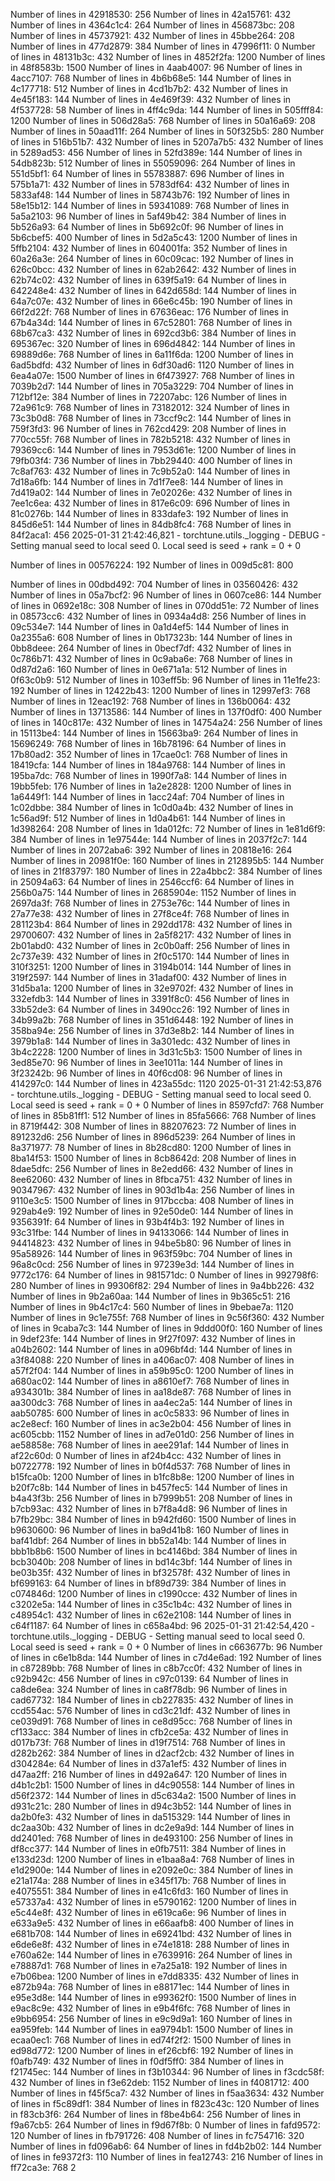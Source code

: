 
Number of lines in 42918530: 256
Number of lines in 42a15761: 432
Number of lines in 4364c1c4: 264
Number of lines in 456873bc: 208
Number of lines in 45737921: 432
Number of lines in 45bbe264: 208
Number of lines in 477d2879: 384
Number of lines in 47996f11: 0
Number of lines in 48131b3c: 432
Number of lines in 4852f2fa: 1200
Number of lines in 48f8583b: 1500
Number of lines in 4aab4007: 96
Number of lines in 4acc7107: 768
Number of lines in 4b6b68e5: 144
Number of lines in 4c177718: 512
Number of lines in 4cd1b7b2: 432
Number of lines in 4e45f183: 144
Number of lines in 4e469f39: 432
Number of lines in 4f537728: 58
Number of lines in 4ff4c9da: 144
Number of lines in 505fff84: 1200
Number of lines in 506d28a5: 768
Number of lines in 50a16a69: 208
Number of lines in 50aad11f: 264
Number of lines in 50f325b5: 280
Number of lines in 516b51b7: 432
Number of lines in 5207a7b5: 432
Number of lines in 5289ad53: 456
Number of lines in 52fd389e: 144
Number of lines in 54db823b: 512
Number of lines in 55059096: 264
Number of lines in 551d5bf1: 64
Number of lines in 55783887: 696
Number of lines in 575b1a71: 432
Number of lines in 5783df64: 432
Number of lines in 5833af48: 144
Number of lines in 58743b76: 192
Number of lines in 58e15b12: 144
Number of lines in 59341089: 768
Number of lines in 5a5a2103: 96
Number of lines in 5af49b42: 384
Number of lines in 5b526a93: 64
Number of lines in 5b692c0f: 96
Number of lines in 5b6cbef5: 400
Number of lines in 5d2a5c43: 1200
Number of lines in 5ffb2104: 432
Number of lines in 604001fa: 352
Number of lines in 60a26a3e: 264
Number of lines in 60c09cac: 192
Number of lines in 626c0bcc: 432
Number of lines in 62ab2642: 432
Number of lines in 62b74c02: 432
Number of lines in 639f5a19: 64
Number of lines in 642248e4: 432
Number of lines in 642d658d: 144
Number of lines in 64a7c07e: 432
Number of lines in 66e6c45b: 190
Number of lines in 66f2d22f: 768
Number of lines in 67636eac: 176
Number of lines in 67b4a34d: 144
Number of lines in 67c52801: 768
Number of lines in 68b67ca3: 432
Number of lines in 692cd3b6: 384
Number of lines in 695367ec: 320
Number of lines in 696d4842: 144
Number of lines in 69889d6e: 768
Number of lines in 6a11f6da: 1200
Number of lines in 6ad5bdfd: 432
Number of lines in 6df30ad6: 1120
Number of lines in 6ea4a07e: 1500
Number of lines in 6f473927: 768
Number of lines in 7039b2d7: 144
Number of lines in 705a3229: 704
Number of lines in 712bf12e: 384
Number of lines in 72207abc: 126
Number of lines in 72a961c9: 768
Number of lines in 73182012: 324
Number of lines in 73c3b0d8: 768
Number of lines in 73ccf9c2: 144
Number of lines in 759f3fd3: 96
Number of lines in 762cd429: 208
Number of lines in 770cc55f: 768
Number of lines in 782b5218: 432
Number of lines in 79369cc6: 144
Number of lines in 7953d61e: 1200
Number of lines in 79fb03f4: 736
Number of lines in 7bb29440: 400
Number of lines in 7c8af763: 432
Number of lines in 7c9b52a0: 144
Number of lines in 7d18a6fb: 144
Number of lines in 7d1f7ee8: 144
Number of lines in 7d419a02: 144
Number of lines in 7e02026e: 432
Number of lines in 7ee1c6ea: 432
Number of lines in 817e6c09: 696
Number of lines in 81c0276b: 144
Number of lines in 833dafe3: 192
Number of lines in 845d6e51: 144
Number of lines in 84db8fc4: 768
Number of lines in 84f2aca1: 456
2025-01-31 21:42:46,821 - torchtune.utils._logging - DEBUG - Setting manual seed to local seed 0. Local seed is seed + rank = 0 + 0

Number of lines in 00576224: 192
Number of lines in 009d5c81: 800

Number of lines in 00dbd492: 704
Number of lines in 03560426: 432
Number of lines in 05a7bcf2: 96
Number of lines in 0607ce86: 144
Number of lines in 0692e18c: 308
Number of lines in 070dd51e: 72
Number of lines in 08573cc6: 432
Number of lines in 0934a4d8: 256
Number of lines in 09c534e7: 144
Number of lines in 0a1d4ef5: 144
Number of lines in 0a2355a6: 608
Number of lines in 0b17323b: 144
Number of lines in 0bb8deee: 264
Number of lines in 0becf7df: 432
Number of lines in 0c786b71: 432
Number of lines in 0c9aba6e: 768
Number of lines in 0d87d2a6: 160
Number of lines in 0e671a1a: 512
Number of lines in 0f63c0b9: 512
Number of lines in 103eff5b: 96
Number of lines in 11e1fe23: 192
Number of lines in 12422b43: 1200
Number of lines in 12997ef3: 768
Number of lines in 12eac192: 768
Number of lines in 136b0064: 432
Number of lines in 13713586: 144
Number of lines in 137f0df0: 400
Number of lines in 140c817e: 432
Number of lines in 14754a24: 256
Number of lines in 15113be4: 144
Number of lines in 15663ba9: 264
Number of lines in 15696249: 768
Number of lines in 16b78196: 64
Number of lines in 17b80ad2: 352
Number of lines in 17cae0c1: 768
Number of lines in 18419cfa: 144
Number of lines in 184a9768: 144
Number of lines in 195ba7dc: 768
Number of lines in 1990f7a8: 144
Number of lines in 19bb5feb: 176
Number of lines in 1a2e2828: 1200
Number of lines in 1a6449f1: 144
Number of lines in 1acc24af: 704
Number of lines in 1c02dbbe: 384
Number of lines in 1c0d0a4b: 432
Number of lines in 1c56ad9f: 512
Number of lines in 1d0a4b61: 144
Number of lines in 1d398264: 208
Number of lines in 1da012fc: 72
Number of lines in 1e81d6f9: 384
Number of lines in 1e97544e: 144
Number of lines in 2037f2c7: 144
Number of lines in 2072aba6: 392
Number of lines in 20818e16: 264
Number of lines in 20981f0e: 160
Number of lines in 212895b5: 144
Number of lines in 21f83797: 180
Number of lines in 22a4bbc2: 384
Number of lines in 25094a63: 64
Number of lines in 2546ccf6: 64
Number of lines in 256b0a75: 144
Number of lines in 2685904e: 1152
Number of lines in 2697da3f: 768
Number of lines in 2753e76c: 144
Number of lines in 27a77e38: 432
Number of lines in 27f8ce4f: 768
Number of lines in 281123b4: 864
Number of lines in 292dd178: 432
Number of lines in 29700607: 432
Number of lines in 2a5f8217: 432
Number of lines in 2b01abd0: 432
Number of lines in 2c0b0aff: 256
Number of lines in 2c737e39: 432
Number of lines in 2f0c5170: 144
Number of lines in 310f3251: 1200
Number of lines in 3194b014: 144
Number of lines in 319f2597: 144
Number of lines in 31adaf00: 432
Number of lines in 31d5ba1a: 1200
Number of lines in 32e9702f: 432
Number of lines in 332efdb3: 144
Number of lines in 3391f8c0: 456
Number of lines in 33b52de3: 64
Number of lines in 3490cc26: 192
Number of lines in 34b99a2b: 768
Number of lines in 351d6448: 192
Number of lines in 358ba94e: 256
Number of lines in 37d3e8b2: 144
Number of lines in 3979b1a8: 144
Number of lines in 3a301edc: 432
Number of lines in 3b4c2228: 1200
Number of lines in 3d31c5b3: 1500
Number of lines in 3ed85e70: 96
Number of lines in 3ee1011a: 144
Number of lines in 3f23242b: 96
Number of lines in 40f6cd08: 96
Number of lines in 414297c0: 144
Number of lines in 423a55dc: 1120
2025-01-31 21:42:53,876 - torchtune.utils._logging - DEBUG - Setting manual seed to local seed 0. Local seed is seed + rank = 0 + 0
Number of lines in 8597cfd7: 768
Number of lines in 85b81ff1: 512
Number of lines in 85fa5666: 768
Number of lines in 8719f442: 308
Number of lines in 88207623: 72
Number of lines in 891232d6: 256
Number of lines in 896d5239: 264
Number of lines in 8a371977: 78
Number of lines in 8b28cd80: 1200
Number of lines in 8ba14f53: 1500
Number of lines in 8cb8642d: 208
Number of lines in 8dae5dfc: 256
Number of lines in 8e2edd66: 432
Number of lines in 8ee62060: 432
Number of lines in 8fbca751: 432
Number of lines in 90347967: 432
Number of lines in 903d1b4a: 256
Number of lines in 9110e3c5: 1500
Number of lines in 917bccba: 408
Number of lines in 929ab4e9: 192
Number of lines in 92e50de0: 144
Number of lines in 9356391f: 64
Number of lines in 93b4f4b3: 192
Number of lines in 93c31fbe: 144
Number of lines in 94133066: 144
Number of lines in 94414823: 432
Number of lines in 94be5b80: 96
Number of lines in 95a58926: 144
Number of lines in 963f59bc: 704
Number of lines in 96a8c0cd: 256
Number of lines in 97239e3d: 144
Number of lines in 9772c176: 64
Number of lines in 981571dc: 0
Number of lines in 992798f6: 280
Number of lines in 99306f82: 294
Number of lines in 9a4bb226: 432
Number of lines in 9b2a60aa: 144
Number of lines in 9b365c51: 216
Number of lines in 9b4c17c4: 560
Number of lines in 9bebae7a: 1120
Number of lines in 9c1e755f: 768
Number of lines in 9c56f360: 432
Number of lines in 9caba7c3: 144
Number of lines in 9ddd00f0: 160
Number of lines in 9def23fe: 144
Number of lines in 9f27f097: 432
Number of lines in a04b2602: 144
Number of lines in a096bf4d: 144
Number of lines in a3f84088: 220
Number of lines in a406ac07: 408
Number of lines in a57f2f04: 144
Number of lines in a59b95c0: 1200
Number of lines in a680ac02: 144
Number of lines in a8610ef7: 768
Number of lines in a934301b: 384
Number of lines in aa18de87: 768
Number of lines in aa300dc3: 768
Number of lines in aa4ec2a5: 144
Number of lines in aab50785: 600
Number of lines in ac0c5833: 96
Number of lines in ac2e8ecf: 160
Number of lines in ac3e2b04: 456
Number of lines in ac605cbb: 1152
Number of lines in ad7e01d0: 256
Number of lines in ae58858e: 768
Number of lines in aee291af: 144
Number of lines in af22c60d: 0
Number of lines in af24b4cc: 432
Number of lines in b0722778: 192
Number of lines in b0f4d537: 768
Number of lines in b15fca0b: 1200
Number of lines in b1fc8b8e: 1200
Number of lines in b20f7c8b: 144
Number of lines in b457fec5: 144
Number of lines in b4a43f3b: 256
Number of lines in b7999b51: 208
Number of lines in b7cb93ac: 432
Number of lines in b7f8a4d8: 96
Number of lines in b7fb29bc: 384
Number of lines in b942fd60: 1500
Number of lines in b9630600: 96
Number of lines in ba9d41b8: 160
Number of lines in baf41dbf: 264
Number of lines in bb52a14b: 144
Number of lines in bbb1b8b6: 1500
Number of lines in bc4146bd: 384
Number of lines in bcb3040b: 208
Number of lines in bd14c3bf: 144
Number of lines in be03b35f: 432
Number of lines in bf32578f: 432
Number of lines in bf699163: 64
Number of lines in bf89d739: 384
Number of lines in c074846d: 1200
Number of lines in c1990cce: 432
Number of lines in c3202e5a: 144
Number of lines in c35c1b4c: 432
Number of lines in c48954c1: 432
Number of lines in c62e2108: 144
Number of lines in c64f1187: 64
Number of lines in c658a4bd: 96
2025-01-31 21:42:54,420 - torchtune.utils._logging - DEBUG - Setting manual seed to local seed 0. Local seed is seed + rank = 0 + 0
Number of lines in c663677b: 96
Number of lines in c6e1b8da: 144
Number of lines in c7d4e6ad: 192
Number of lines in c87289bb: 768
Number of lines in c8b7cc0f: 432
Number of lines in c92b942c: 456
Number of lines in c97c0139: 64
Number of lines in ca8de6ea: 324
Number of lines in ca8f78db: 96
Number of lines in cad67732: 184
Number of lines in cb227835: 432
Number of lines in ccd554ac: 576
Number of lines in cd3c21df: 432
Number of lines in ce039d91: 768
Number of lines in ce8d95cc: 768
Number of lines in cf133acc: 384
Number of lines in cfb2ce5a: 432
Number of lines in d017b73f: 768
Number of lines in d19f7514: 768
Number of lines in d282b262: 384
Number of lines in d2acf2cb: 432
Number of lines in d304284e: 64
Number of lines in d37a1ef5: 432
Number of lines in d47aa2ff: 216
Number of lines in d492a647: 120
Number of lines in d4b1c2b1: 1500
Number of lines in d4c90558: 144
Number of lines in d56f2372: 144
Number of lines in d5c634a2: 1500
Number of lines in d931c21c: 280
Number of lines in d94c3b52: 144
Number of lines in da2b0fe3: 432
Number of lines in da515329: 144
Number of lines in dc2aa30b: 432
Number of lines in dc2e9a9d: 144
Number of lines in dd2401ed: 768
Number of lines in de493100: 256
Number of lines in df8cc377: 144
Number of lines in e0fb7511: 384
Number of lines in e133d23d: 1200
Number of lines in e1baa8a4: 768
Number of lines in e1d2900e: 144
Number of lines in e2092e0c: 384
Number of lines in e21a174a: 288
Number of lines in e345f17b: 768
Number of lines in e4075551: 384
Number of lines in e41c6fd3: 160
Number of lines in e57337a4: 432
Number of lines in e5790162: 1200
Number of lines in e5c44e8f: 432
Number of lines in e619ca6e: 96
Number of lines in e633a9e5: 432
Number of lines in e66aafb8: 400
Number of lines in e681b708: 144
Number of lines in e69241bd: 432
Number of lines in e6de6e8f: 432
Number of lines in e74e1818: 288
Number of lines in e760a62e: 144
Number of lines in e7639916: 264
Number of lines in e78887d1: 768
Number of lines in e7a25a18: 192
Number of lines in e7b06bea: 1200
Number of lines in e7dd8335: 432
Number of lines in e872b94a: 768
Number of lines in e88171ec: 144
Number of lines in e95e3d8e: 144
Number of lines in e99362f0: 1500
Number of lines in e9ac8c9e: 432
Number of lines in e9b4f6fc: 768
Number of lines in e9bb6954: 256
Number of lines in e9c9d9a1: 160
Number of lines in ea959feb: 144
Number of lines in ea9794b1: 1500
Number of lines in ecaa0ec1: 768
Number of lines in ed74f2f2: 1500
Number of lines in ed98d772: 1200
Number of lines in ef26cbf6: 192
Number of lines in f0afb749: 432
Number of lines in f0df5ff0: 384
Number of lines in f21745ec: 144
Number of lines in f3b10344: 96
Number of lines in f3cdc58f: 432
Number of lines in f3e62deb: 1152
Number of lines in f4081712: 400
Number of lines in f45f5ca7: 432
Number of lines in f5aa3634: 432
Number of lines in f5c89df1: 384
Number of lines in f823c43c: 120
Number of lines in f83cb3f6: 264
Number of lines in f8be4b64: 256
Number of lines in f9a67cb5: 264
Number of lines in f9d67f8b: 0
Number of lines in fafd9572: 120
Number of lines in fb791726: 408
Number of lines in fc754716: 320
Number of lines in fd096ab6: 64
Number of lines in fd4b2b02: 144
Number of lines in fe9372f3: 110
Number of lines in fea12743: 216
Number of lines in ff72ca3e: 768
2